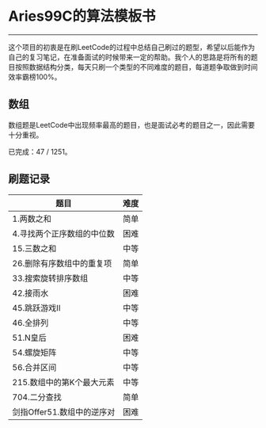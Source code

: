 # Aries99C的算法模板书

---

这个项目的初衷是在刷LeetCode的过程中总结自己刷过的题型，希望以后能作为自己的复习笔记，在准备面试的时候带来一定的帮助。我个人的思路是将所有的题目按照数据结构分类，每天只刷一个类型的不同难度的题目，每道题争取做到时间效率霸榜100%。

## 数组

数组题是LeetCode中出现频率最高的题目，也是面试必考的题目之一，因此需要十分重视。

已完成：47 / 1251。

## 刷题记录

| 题目 | 难度 |
| ---------- | :----: |
| 1.两数之和 | 简单 |
| 4.寻找两个正序数组的中位数 | 困难 |
| 15.三数之和 | 中等 |
| 26.删除有序数组中的重复项 | 简单 |
| 33.搜索旋转排序数组 | 中等 |
| 42.接雨水 | 困难 |
| 45.跳跃游戏Ⅱ | 中等 |
| 46.全排列 | 中等 |
| 51.N皇后 | 困难 |
| 54.螺旋矩阵 | 中等 |
| 56.合并区间 | 中等 |
| 215.数组中的第K个最大元素 | 中等 |
| 704.二分查找 | 简单 |
| 剑指Offer51.数组中的逆序对 | 困难 |
